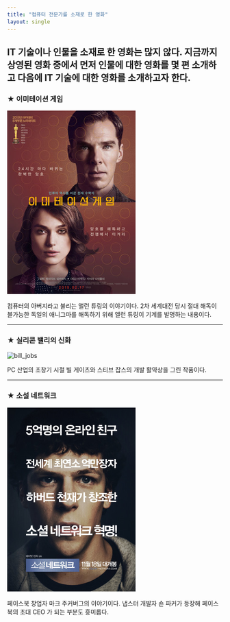 ```yaml
---
title: "컴퓨터 전문가를 소재로 한 영화"
layout: single
---
```


IT 기술이나 인물을 소재로 한 영화는 많지 않다. 지금까지 상영된 영화 중에서 먼저 인물에 대한 영화를 몇 편 소개하고 다음에 IT 기술에 대한 영화를 소개하고자 한다.
---
### ★  이미테이션 게임
![allen](/assets/images/allen.png)

컴퓨터의 아버지라고 불리는 앨런 튜링의 이야기이다. 2차 세계대전 당시 절대 해독이 블가능한 독일의 애니그마를 해독하기 위해 앨런 튜링이 기계를 발명하는 내용이다.


---
### ★ 실리콘 밸리의 신화
![bill_jobs][silicon]  

[silicon]: https://an2img.amz.wtchn.net/image/v1/watcha/image/upload/c_fill,h_400,q_80,w_280/v1466137418/h2jmm7eh11jdpa8sdoth.jpg

PC 산업의 초창기 시절 빌 게이츠와 스티브 잡스의 개발 활약상을 그린 작품이다.


---
### ★ 소설 네트워크
[![mark](/assets/images/mark.png "더 자세한 내용을 원하시면 방문해 보세요!")](https://topclass.chosun.com/board/view.asp?catecode=J&tnu=201901100028)

페이스북 창업자 마크 주커버그의 이야기이다. 냅스터 개발자 숀 파커가 등장해 페이스북의 초대 CEO 가 되는 부분도 흥미롭다.
